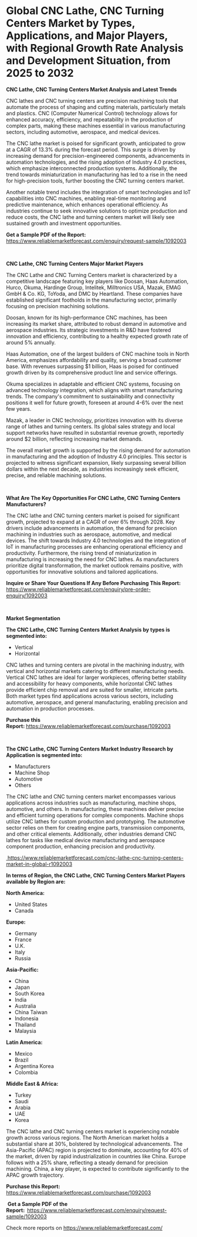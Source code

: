 <p><h1>Global CNC Lathe, CNC Turning Centers Market by Types, Applications, and Major Players, with Regional Growth Rate Analysis and Development Situation, from 2025 to 2032</h1></p><p><strong>CNC Lathe, CNC Turning Centers Market Analysis and Latest Trends</strong></p>
<p><p>CNC lathes and CNC turning centers are precision machining tools that automate the process of shaping and cutting materials, particularly metals and plastics. CNC (Computer Numerical Control) technology allows for enhanced accuracy, efficiency, and repeatability in the production of complex parts, making these machines essential in various manufacturing sectors, including automotive, aerospace, and medical devices.</p><p>The CNC lathe market is poised for significant growth, anticipated to grow at a CAGR of 13.3% during the forecast period. This surge is driven by increasing demand for precision-engineered components, advancements in automation technologies, and the rising adoption of Industry 4.0 practices, which emphasize interconnected production systems. Additionally, the trend towards miniaturization in manufacturing has led to a rise in the need for high-precision tools, further boosting the CNC turning centers market.</p><p>Another notable trend includes the integration of smart technologies and IoT capabilities into CNC machines, enabling real-time monitoring and predictive maintenance, which enhances operational efficiency. As industries continue to seek innovative solutions to optimize production and reduce costs, the CNC lathe and turning centers market will likely see sustained growth and investment opportunities.</p></p>
<p><strong>Get a Sample PDF of the Report:&nbsp;</strong> <a href="https://www.reliablemarketforecast.com/enquiry/request-sample/1092003?utm_campaign=2397&utm_medium=2&utm_source=Github&utm_content=ia&utm_term=12042025&utm_id=cnc-lathe-cnc-turning-centers">https://www.reliablemarketforecast.com/enquiry/request-sample/1092003</a></p>
<p>&nbsp;</p>
<p><strong>CNC Lathe, CNC Turning Centers Major Market Players</strong></p>
<p><p>The CNC Lathe and CNC Turning Centers market is characterized by a competitive landscape featuring key players like Doosan, Haas Automation, Hurco, Okuma, Hardinge Group, Intelitek, Milltronics USA, Mazak, EMAG GmbH & Co. KG, ToYoda, and DMC by Heartland. These companies have established significant footholds in the manufacturing sector, primarily focusing on precision machining solutions.</p><p>Doosan, known for its high-performance CNC machines, has been increasing its market share, attributed to robust demand in automotive and aerospace industries. Its strategic investments in R&D have fostered innovation and efficiency, contributing to a healthy expected growth rate of around 5% annually.</p><p>Haas Automation, one of the largest builders of CNC machine tools in North America, emphasizes affordability and quality, serving a broad customer base. With revenues surpassing $1 billion, Haas is poised for continued growth driven by its comprehensive product line and service offerings.</p><p>Okuma specializes in adaptable and efficient CNC systems, focusing on advanced technology integration, which aligns with smart manufacturing trends. The company's commitment to sustainability and connectivity positions it well for future growth, foreseen at around 4-6% over the next few years.</p><p>Mazak, a leader in CNC technology, prioritizes innovation with its diverse range of lathes and turning centers. Its global sales strategy and local support networks have resulted in substantial revenue growth, reportedly around $2 billion, reflecting increasing market demands.</p><p>The overall market growth is supported by the rising demand for automation in manufacturing and the adoption of Industry 4.0 principles. This sector is projected to witness significant expansion, likely surpassing several billion dollars within the next decade, as industries increasingly seek efficient, precise, and reliable machining solutions.</p></p>
<p>&nbsp;</p>
<p><strong>What Are The Key Opportunities For CNC Lathe, CNC Turning Centers Manufacturers?</strong></p>
<p><p>The CNC lathe and CNC turning centers market is poised for significant growth, projected to expand at a CAGR of over 6% through 2028. Key drivers include advancements in automation, the demand for precision machining in industries such as aerospace, automotive, and medical devices. The shift towards Industry 4.0 technologies and the integration of IoT in manufacturing processes are enhancing operational efficiency and productivity. Furthermore, the rising trend of miniaturization in manufacturing is increasing the need for CNC lathes. As manufacturers prioritize digital transformation, the market outlook remains positive, with opportunities for innovative solutions and tailored applications.</p></p>
<p><strong>Inquire or Share Your Questions If Any Before Purchasing This Report:</strong> <a href="https://www.reliablemarketforecast.com/enquiry/pre-order-enquiry/1092003?utm_campaign=2397&utm_medium=2&utm_source=Github&utm_content=ia&utm_term=12042025&utm_id=cnc-lathe-cnc-turning-centers">https://www.reliablemarketforecast.com/enquiry/pre-order-enquiry/1092003</a></p>
<p>&nbsp;</p>
<p><strong>Market Segmentation</strong></p>
<p><strong>The CNC Lathe, CNC Turning Centers Market Analysis by types is segmented into:</strong></p>
<p><ul><li>Vertical</li><li>Horizontal</li></ul></p>
<p><p>CNC lathes and turning centers are pivotal in the machining industry, with vertical and horizontal markets catering to different manufacturing needs. Vertical CNC lathes are ideal for larger workpieces, offering better stability and accessibility for heavy components, while horizontal CNC lathes provide efficient chip removal and are suited for smaller, intricate parts. Both market types find applications across various sectors, including automotive, aerospace, and general manufacturing, enabling precision and automation in production processes.</p></p>
<p><strong>Purchase this Report:&nbsp;</strong><a href="https://www.reliablemarketforecast.com/purchase/1092003?utm_campaign=2397&utm_medium=2&utm_source=Github&utm_content=ia&utm_term=12042025&utm_id=cnc-lathe-cnc-turning-centers">https://www.reliablemarketforecast.com/purchase/1092003</a></p>
<p>&nbsp;</p>
<p><strong>The CNC Lathe, CNC Turning Centers Market Industry Research by Application is segmented into:</strong></p>
<p><ul><li>Manufacturers</li><li>Machine Shop</li><li>Automotive</li><li>Others</li></ul></p>
<p><p>The CNC lathe and CNC turning centers market encompasses various applications across industries such as manufacturing, machine shops, automotive, and others. In manufacturing, these machines deliver precise and efficient turning operations for complex components. Machine shops utilize CNC lathes for custom production and prototyping. The automotive sector relies on them for creating engine parts, transmission components, and other critical elements. Additionally, other industries demand CNC lathes for tasks like medical device manufacturing and aerospace component production, enhancing precision and productivity.</p></p>
<p><a href="https://www.reliablemarketforecast.com/cnc-lathe-cnc-turning-centers-market-in-global-r1092003?utm_campaign=2397&utm_medium=2&utm_source=Github&utm_content=ia&utm_term=12042025&utm_id=cnc-lathe-cnc-turning-centers">&nbsp;https://www.reliablemarketforecast.com/cnc-lathe-cnc-turning-centers-market-in-global-r1092003</a></p>
<p><strong>In terms of Region, the CNC Lathe, CNC Turning Centers Market Players available by Region are:</strong></p>
<p>
    <p> <strong> North America: </strong>
        <ul>
            <li>United States</li>
            <li>Canada</li>
        </ul>
        </p> 
    <p> <strong> Europe: </strong>
        <ul>
            <li>Germany</li>
            <li>France</li>
            <li>U.K.</li>
            <li>Italy</li>
            <li>Russia</li>
        </ul>
        </p> 
    <p> <strong> Asia-Pacific: </strong>
        <ul>
            <li>China</li>
            <li>Japan</li>
            <li>South Korea</li>
            <li>India</li>
            <li>Australia</li>
            <li>China Taiwan</li>
            <li>Indonesia</li>
            <li>Thailand</li>
            <li>Malaysia</li>
        </ul>
        </p> 
    <p> <strong> Latin America: </strong>
        <ul>
            <li>Mexico</li>
            <li>Brazil</li>
            <li>Argentina Korea</li>
            <li>Colombia</li>
        </ul>
        </p> 
    <p> <strong> Middle East & Africa: </strong>
        <ul>
            <li>Turkey</li>
            <li>Saudi</li>
            <li>Arabia</li>
            <li>UAE</li>
            <li>Korea</li>
        </ul>
    </p>
    </p>
<p><p>The CNC lathe and CNC turning centers market is experiencing notable growth across various regions. The North American market holds a substantial share at 30%, bolstered by technological advancements. The Asia-Pacific (APAC) region is projected to dominate, accounting for 40% of the market, driven by rapid industrialization in countries like China. Europe follows with a 25% share, reflecting a steady demand for precision machining. China, a key player, is expected to contribute significantly to the APAC growth trajectory.</p></p>
<p><strong>Purchase this Report: </strong><a href="https://www.reliablemarketforecast.com/purchase/1092003?utm_campaign=2397&utm_medium=2&utm_source=Github&utm_content=ia&utm_term=12042025&utm_id=cnc-lathe-cnc-turning-centers">https://www.reliablemarketforecast.com/purchase/1092003</a></p>
<p>&nbsp;<strong>Get a Sample PDF of the Report:&nbsp;&nbsp;</strong><a href="https://www.reliablemarketforecast.com/enquiry/request-sample/1092003?utm_campaign=2397&utm_medium=2&utm_source=Github&utm_content=ia&utm_term=12042025&utm_id=cnc-lathe-cnc-turning-centers">https://www.reliablemarketforecast.com/enquiry/request-sample/1092003</a></p>
<p><strong></strong></p>
<p>Check more reports on <a href="https://www.reliablemarketforecast.com/?utm_campaign=2397&utm_medium=2&utm_source=Github&utm_content=ia&utm_term=12042025&utm_id=cnc-lathe-cnc-turning-centers">https://www.reliablemarketforecast.com/</a></p>